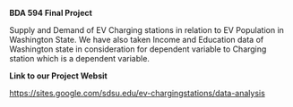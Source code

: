 **BDA 594 Final Project**

Supply and Demand of EV Charging stations in relation to EV Population in Washington State. We have also taken Income and Education data of Washington state in consideration for dependent variable to Charging station which is a dependent variable.

**Link to our Project Websit**

https://sites.google.com/sdsu.edu/ev-chargingstations/data-analysis 
